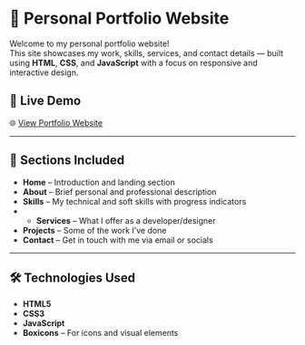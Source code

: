 # 💼 Personal Portfolio Website

Welcome to my personal portfolio website!  
This site showcases my work, skills, services, and contact details — built using **HTML**, **CSS**, and **JavaScript** with a focus on responsive and interactive design.

## 🚀 Live Demo

🌐 [View Portfolio Website]([https://manasapatgar22.github.io/Portfolio-Website/)  

---

## 📌 Sections Included

- **Home** – Introduction and landing section  
- **About** – Brief personal and professional description  
- **Skills** – My technical and soft skills with progress indicators
- - **Services** – What I offer as a developer/designer    
- **Projects** – Some of the work I’ve done  
- **Contact** – Get in touch with me via email or socials  

---

## 🛠️ Technologies Used

- **HTML5**
- **CSS3**
- **JavaScript**
- **Boxicons** – For icons and visual elements
